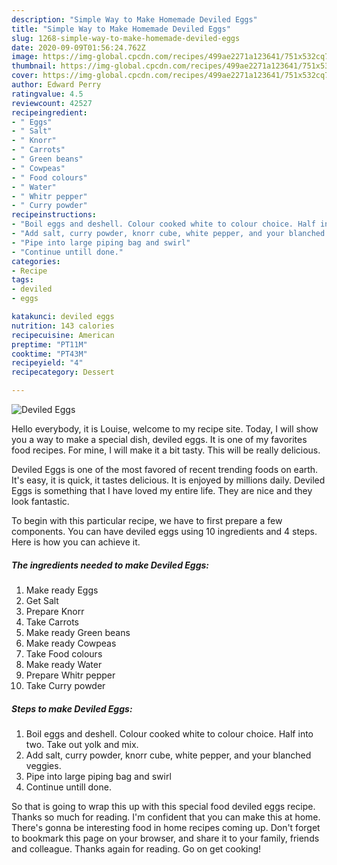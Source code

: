 ```yaml
---
description: "Simple Way to Make Homemade Deviled Eggs"
title: "Simple Way to Make Homemade Deviled Eggs"
slug: 1268-simple-way-to-make-homemade-deviled-eggs
date: 2020-09-09T01:56:24.762Z
image: https://img-global.cpcdn.com/recipes/499ae2271a123641/751x532cq70/deviled-eggs-recipe-main-photo.jpg
thumbnail: https://img-global.cpcdn.com/recipes/499ae2271a123641/751x532cq70/deviled-eggs-recipe-main-photo.jpg
cover: https://img-global.cpcdn.com/recipes/499ae2271a123641/751x532cq70/deviled-eggs-recipe-main-photo.jpg
author: Edward Perry
ratingvalue: 4.5
reviewcount: 42527
recipeingredient:
- " Eggs"
- " Salt"
- " Knorr"
- " Carrots"
- " Green beans"
- " Cowpeas"
- " Food colours"
- " Water"
- " Whitr pepper"
- " Curry powder"
recipeinstructions:
- "Boil eggs and deshell. Colour cooked white to colour choice. Half into two. Take out yolk and mix."
- "Add salt, curry powder, knorr cube, white pepper, and your blanched veggies."
- "Pipe into large piping bag and swirl"
- "Continue untill done."
categories:
- Recipe
tags:
- deviled
- eggs

katakunci: deviled eggs 
nutrition: 143 calories
recipecuisine: American
preptime: "PT11M"
cooktime: "PT43M"
recipeyield: "4"
recipecategory: Dessert

---
```



![Deviled Eggs](https://img-global.cpcdn.com/recipes/499ae2271a123641/751x532cq70/deviled-eggs-recipe-main-photo.jpg)

Hello everybody, it is Louise, welcome to my recipe site. Today, I will show you a way to make a special dish, deviled eggs. It is one of my favorites food recipes. For mine, I will make it a bit tasty. This will be really delicious.

Deviled Eggs is one of the most favored of recent trending foods on earth. It's easy, it is quick, it tastes delicious. It is enjoyed by millions daily. Deviled Eggs is something that I have loved my entire life. They are nice and they look fantastic.




To begin with this particular recipe, we have to first prepare a few components. You can have deviled eggs using 10 ingredients and 4 steps. Here is how you can achieve it.

<!--inarticleads1-->

##### The ingredients needed to make Deviled Eggs:

1. Make ready  Eggs
1. Get  Salt
1. Prepare  Knorr
1. Take  Carrots
1. Make ready  Green beans
1. Make ready  Cowpeas
1. Take  Food colours
1. Make ready  Water
1. Prepare  Whitr pepper
1. Take  Curry powder




<!--inarticleads2-->

##### Steps to make Deviled Eggs:

1. Boil eggs and deshell. Colour cooked white to colour choice. Half into two. Take out yolk and mix.
1. Add salt, curry powder, knorr cube, white pepper, and your blanched veggies.
1. Pipe into large piping bag and swirl
1. Continue untill done.




So that is going to wrap this up with this special food deviled eggs recipe. Thanks so much for reading. I'm confident that you can make this at home. There's gonna be interesting food in home recipes coming up. Don't forget to bookmark this page on your browser, and share it to your family, friends and colleague. Thanks again for reading. Go on get cooking!

